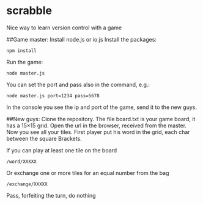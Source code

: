 # scrabble
Nice way to learn version control with a game

##Game master:
Install node.js or io.js
Install the packages: 
```
npm install
```
Run the game: 
```
node master.js
```
You can set the port and pass also in the command, e.g.:
```
node master.js port=1234 pass=5678
```
In the console you see the ip and port of the game, send it to the new guys.

##New guys:
Clone the repository.
The file board.txt is your game board, it has a 15×15 grid.
Open the url in the browser, received from the master.
Now you see all your tiles.
First player put his word in the grid, each char between the square Brackets.

If you can play at least one tile on the board
```
/word/XXXXX
```

Or exchange one or more tiles for an equal number from the bag
```
/exchange/XXXXX
```

Pass, forfeiting the turn, do nothing
